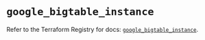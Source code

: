 # `google_bigtable_instance`

Refer to the Terraform Registry for docs: [`google_bigtable_instance`](https://registry.terraform.io/providers/hashicorp/google/6.34.1/docs/resources/bigtable_instance).
